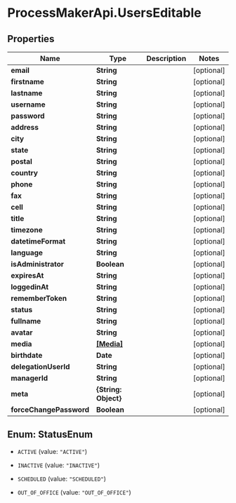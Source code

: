 # ProcessMakerApi.UsersEditable

## Properties

Name | Type | Description | Notes
------------ | ------------- | ------------- | -------------
**email** | **String** |  | [optional] 
**firstname** | **String** |  | [optional] 
**lastname** | **String** |  | [optional] 
**username** | **String** |  | [optional] 
**password** | **String** |  | [optional] 
**address** | **String** |  | [optional] 
**city** | **String** |  | [optional] 
**state** | **String** |  | [optional] 
**postal** | **String** |  | [optional] 
**country** | **String** |  | [optional] 
**phone** | **String** |  | [optional] 
**fax** | **String** |  | [optional] 
**cell** | **String** |  | [optional] 
**title** | **String** |  | [optional] 
**timezone** | **String** |  | [optional] 
**datetimeFormat** | **String** |  | [optional] 
**language** | **String** |  | [optional] 
**isAdministrator** | **Boolean** |  | [optional] 
**expiresAt** | **String** |  | [optional] 
**loggedinAt** | **String** |  | [optional] 
**rememberToken** | **String** |  | [optional] 
**status** | **String** |  | [optional] 
**fullname** | **String** |  | [optional] 
**avatar** | **String** |  | [optional] 
**media** | [**[Media]**](Media.md) |  | [optional] 
**birthdate** | **Date** |  | [optional] 
**delegationUserId** | **String** |  | [optional] 
**managerId** | **String** |  | [optional] 
**meta** | **{String: Object}** |  | [optional] 
**forceChangePassword** | **Boolean** |  | [optional] 



## Enum: StatusEnum


* `ACTIVE` (value: `"ACTIVE"`)

* `INACTIVE` (value: `"INACTIVE"`)

* `SCHEDULED` (value: `"SCHEDULED"`)

* `OUT_OF_OFFICE` (value: `"OUT_OF_OFFICE"`)




